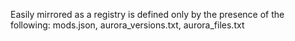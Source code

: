 Easily mirrored as a registry is defined only by the presence of the following: mods.json, aurora_versions.txt, aurora_files.txt
